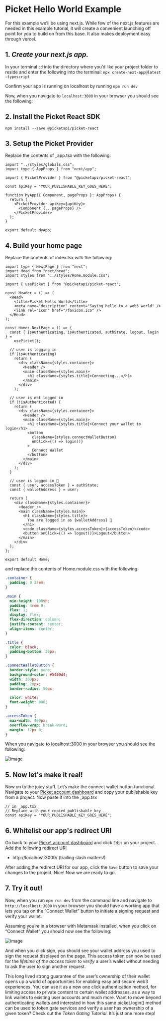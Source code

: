 # Picket Hello World Example
For this example we’ll be using next.js. While few of the next.js features are needed in this example tutorial, it will create a convenient launching off point for you to build on from this base. It also makes deployment easy through vercel.

## 1. *Create your next.js app.* 
In your terminal `cd` into the directory where you’d like your project folder to reside and enter the following into the terminal:
`npx create-next-app@latest —typescript`

Confirm your app is running on localhost by running
 `npm run dev`

Now, when you navigate to `localhost:3000` in your browser you should see the following:

## 2. Install the Picket React SDK 

```shell
npm install --save @picketapi/picket-react
```

## 3. Setup the Picket Provider 
Replace the contents of \_app.tsx with the following: 

```tsx
import "../styles/globals.css";
import type { AppProps } from "next/app";

import { PicketProvider } from "@picketapi/picket-react";

const apiKey = "YOUR_PUBLISHABLE_KEY_GOES_HERE";

function MyApp({ Component, pageProps }: AppProps) {
  return (
    <PicketProvider apiKey={apiKey}>
      <Component {...pageProps} />
    </PicketProvider>
  );
}

export default MyApp;
```

## 4. Build your home page
Replace the contents of index.tsx with the following:

```tsx
import type { NextPage } from "next";
import Head from "next/head";
import styles from "../styles/Home.module.css";

import { usePicket } from "@picketapi/picket-react";

const Header = () => (
  <Head>
    <title>Picket Hello World</title>
    <meta name="description" content="Saying hello to a web3 world" />
    <link rel="icon" href="/favicon.ico" />
  </Head>
);

const Home: NextPage = () => {
  const { isAuthenticating, isAuthenticated, authState, logout, login } =
    usePicket();

  // user is logging in
  if (isAuthenticating)
    return (
      <div className={styles.container}>
        <Header />
        <main className={styles.main}>
          <h1 className={styles.title}>Connecting...</h1>
        </main>
      </div>
    );

  // user is not logged in
  if (!isAuthenticated) {
    return (
      <div className={styles.container}>
        <Header />
        <main className={styles.main}>
          <h1 className={styles.title}>Connect your wallet to login</h1>
          <button
            className={styles.connectWalletButton}
            onClick={() => login()}
          >
            Connect Wallet
          </button>
        </main>
      </div>
    );
  }

  // user is logged in 🎉
  const { user, accessToken } = authState;
  const { walletAddress } = user;

  return (
    <div className={styles.container}>
      <Header />
      <main className={styles.main}>
        <h1 className={styles.title}>
          You are logged in as {walletAddress} 🎉
        </h1>
        <code className={styles.accessToken}>{accessToken}</code>
        <button onClick={() => logout()}>Logout</button>
      </main>
    </div>
  );
};

export default Home;
```

and replace the contents of Home.module.css with the following:

```css
.container {
  padding: 0 2rem;
}

.main {
  min-height: 100vh;
  padding: 4rem 0;
  flex: 1;
  display: flex;
  flex-direction: column;
  justify-content: center;
  align-items: center;
}

.title {
  color: black;
  padding-bottom: 20px;
}

.connectWalletButton {
  border-style: none;
  background-color: #5469d4;
  width: 200px;
  padding: 20px;
  border-radius: 50px;

  color: white;
  font-weight: 800;
}

.accessToken {
  max-width: 400px;
  overflow-wrap: break-word;
  margin: 12px 0;
}
```

When you navigate to localhost:3000 in your browser you should see the following:

![image](public/picket-example1-app-running-frontend-only.png)

## 5. Now let's make it real!
Now on to the juicy stuff. Let’s make the connect wallet button functional. Navigate to your [Picket account dashboard](https://picketapi.com/dashboard) and copy your publishable key from a project. Now paste it into the \_app.tsx

```tsx
// in _app.tsx
// Replace with your copied publishable key
const apiKey = "YOUR_PUBLISHABLE_KEY_GOES_HERE";
```

## 6. Whitelist our app's redirect URI

Go back to your [Picket account dashboard](https://picketapi.com/dashboard) and click `Edit` on your project. Add the following redirect URI
- http://localhost:3000/ (trailing slash matters!)

After adding the redirect URI for our app, click the `Save` button to save your changes to the project. Nice! Now we are ready to go.

## 7. Try it out!
Now, when you run `npm run dev` from the command line and navigate to `http://localhost:3000` in your browser you should have a working app that lets you tap on the “Connect Wallet” button to initiate a signing request and verify your wallet.

Assuming you’re in a browser with Metamask installed, when you click on “Connect Wallet” you should now see the following: 

![image](public/picket-example1-mm-signing-request.png)

And when you click sign, you should see your wallet address you used to sign the request displayed on the page. This access token can now be used for the *lifetime of the access token* to *verify* a user’s wallet without needing to ask the user to sign another request.

This long lived strong guarantee of the user’s ownership of their wallet opens up a world of opportunities for enabling easy and secure web3 experiences. You can use it as a new one click authentication method, for limiting access to private content to certain wallet addresses, as a way to link wallets to existing user accounts and much more. Want to move beyond authenticating wallets and interested in how this same picket.login() method can be used to token gate services and verify a user has ownership of a given token? Check out the *Token Gating Tutorial*. It’s just one more step!
